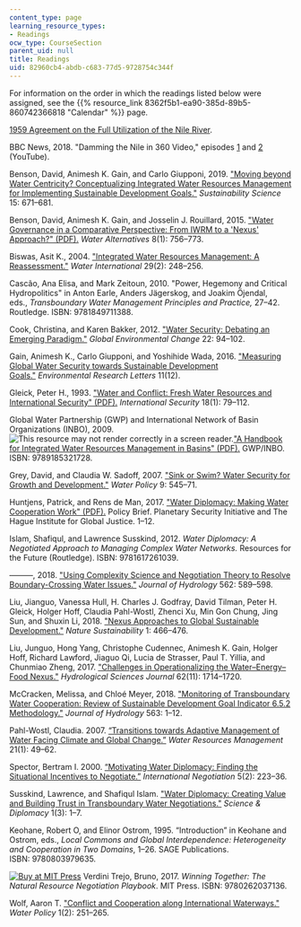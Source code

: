 ```yaml
---
content_type: page
learning_resource_types:
- Readings
ocw_type: CourseSection
parent_uid: null
title: Readings
uid: 82960cb4-abdb-c683-77d5-9728754c344f
---
```


For information on the order in which the readings listed below were assigned, see the {{% resource_link 8362f5b1-ea90-385d-89b5-860742366818 "Calendar" %}} page.

[1959 Agreement on the Full Utilization of the Nile River](http://www.fao.org/3/w7414b/w7414b13.htm).

BBC News, 2018. "Damming the Nile in 360 Video," episodes [1](https://www.youtube.com/watch?v=Un0LWhH-9CI) and [2](https://www.youtube.com/watch?v=vqk6Oy1jUMk) (YouTube).

Benson, David, Animesh K. Gain, and Carlo Giupponi, 2019. ["Moving beyond Water Centricity? Conceptualizing Integrated Water Resources Management for Implementing Sustainable Development Goals."](https://link.springer.com/article/10.1007/s11625-019-00733-5) _Sustainability Science_ 15: 671–681.

Benson, David, Animesh K. Gain, and Josselin J. Rouillard, 2015. ["Water Governance in a Comparative Perspective: From IWRM to a 'Nexus' Approach?" (PDF).](http://www.idaea.csic.es/medspring/sites/default/files/Water-Governance-in-Comparative-Perspective-From-IWRM-to-a-Nexus-Approach.pdf) _Water Alternatives_ 8(1): 756–773.

Biswas, Asit K., 2004. ["Integrated Water Resources Management: A Reassessment."](https://www.tandfonline.com/doi/abs/10.1080/02508060408691775) _Water International_ 29(2): 248–256.

Cascão, Ana Elisa, and Mark Zeitoun, 2010. "Power, Hegemony and Critical Hydropolitics" in Anton Earle, Anders Jägerskog, and Joakim Öjendal, eds., _Transboundary Water Management Principles and Practice,_ 27–42. Routledge. ISBN: 9781849711388.

Cook, Christina, and Karen Bakker, 2012. ["Water Security: Debating an Emerging Paradigm."](https://www.sciencedirect.com/science/article/pii/S0959378011001804) _Global Environmental Change_ 22: 94–102.

Gain, Animesh K., Carlo Giupponi, and Yoshihide Wada, 2016. ["Measuring Global Water Security towards Sustainable Development Goals."](https://iopscience.iop.org/article/10.1088/1748-9326/11/12/124015) _Environmental Research Letters_ 11(12). 

Gleick, Peter H., 1993. ["Water and Conflict: Fresh Water Resources and International Security" (PDF).](https://pacinst.org/wp-content/uploads/1993/06/international_security_gleick_1993-1.pdf) _International Security_ 18(1): 79–112.

Global Water Partnership (GWP) and International Network of Basin Organizations (INBO), 2009. ![This resource may not render correctly in a screen reader.](/images/inacessible.gif)["A Handbook for Integrated Water Resources Management in Basins" (PDF).](https://www.inbo-news.org/IMG/pdf/GWP-INBOHandbookForIWRMinBasins.pdf) GWP/INBO. ISBN: 9789185321728.

Grey, David, and Claudia W. Sadoff, 2007. ["Sink or Swim? Water Security for Growth and Development."](https://iwaponline.com/wp/article-abstract/9/6/545/31241/Sink-or-Swim-Water-security-for-growth-and?redirectedFrom=fulltext) _Water Policy_ 9: 545–71.

Huntjens, Patrick, and Rens de Man, 2017. ["Water Diplomacy: Making Water Cooperation Work" (PDF).](https://www.planetarysecurityinitiative.org/sites/default/files/2017-04/PB_Water_Diplomacy_WG_4.pdf) Policy Brief. Planetary Security Initiative and The Hague Institute for Global Justice. 1–12.

Islam, Shafiqul, and Lawrence Susskind, 2012. _Water Diplomacy: A Negotiated Approach to Managing Complex Water Networks._ Resources for the Future (Routledge). ISBN: 9781617261039.

———, 2018. ["Using Complexity Science and Negotiation Theory to Resolve Boundary-Crossing Water Issues."](https://www.sciencedirect.com/science/article/pii/S0022169418302737) _Journal of Hydrology_ 562: 589–598.

Liu, Jianguo, Vanessa Hull, H. Charles J. Godfray, David Tilman, Peter H. Gleick, Holger Hoff, Claudia Pahl-Wostl, Zhenci Xu, Min Gon Chung, Jing Sun, and Shuxin Li, 2018. ["Nexus Approaches to Global Sustainable Development."](https://www.nature.com/articles/s41893-018-0135-8) _Nature Sustainability_ 1: 466–476.

Liu, Junguo, Hong Yang, Christophe Cudennec, Animesh K. Gain, Holger Hoff, Richard Lawford, Jiaguo Qi, Lucia de Strasser, Paul T. Yillia, and Chunmiao Zheng, 2017. ["Challenges in Operationalizing the Water–Energy–Food Nexus."](https://www.tandfonline.com/doi/full/10.1080/02626667.2017.1353695) _Hydrological Sciences Journal_ 62(11): 1714–1720.

McCracken, Melissa, and Chloé Meyer, 2018. ["Monitoring of Transboundary Water Cooperation: Review of Sustainable Development Goal Indicator 6.5.2 Methodology."](https://www.sciencedirect.com/science/article/pii/S0022169418303366) _Journal of Hydrology_ 563: 1–12.

Pahl-Wostl, Claudia. 2007. [“Transitions towards Adaptive Management of Water Facing Climate and Global Change.”](https://link.springer.com/article/10.1007/s11269-006-9040-4) _Water Resources Management_ 21(1): 49–62.

Spector, Bertram I. 2000. [“Motivating Water Diplomacy: Finding the Situational Incentives to Negotiate.”](https://brill.com/view/journals/iner/5/2/article-p223_3.xml) _International Negotiation_ 5(2): 223–36.

Susskind, Lawrence, and Shafiqul Islam. ["Water Diplomacy: Creating Value and Building Trust in Transboundary Water Negotiations."](https://www.sciencediplomacy.org/perspective/2012/water-diplomacy) _Science & Diplomacy_ 1(3): 1–7.

Keohane, Robert O, and Elinor Ostrom, 1995. “Introduction” in Keohane and Ostrom, eds., _Local Commons and Global Interdependence: Heterogeneity and Cooperation in Two Domains_, 1–26. SAGE Publications. ISBN: 9780803979635.

[![Buy at MIT Press](/images/mp_logo.gif)](https://mitpress.mit.edu/9780262037136) Verdini Trejo, Bruno, 2017. _Winning Together: The Natural Resource Negotiation Playbook_. MIT Press. ISBN: 9780262037136.

Wolf, Aaron T. ["Conflict and Cooperation along International Waterways."](https://www.sciencedirect.com/science/article/abs/pii/S1366701798000191) _Water Policy_ 1(2): 251–265.
